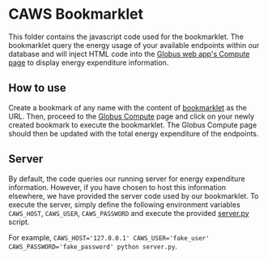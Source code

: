 # CAWS Bookmarklet

This folder contains the javascript code used for the bookmarklet. The
bookmarklet query the energy usage of your available endpoints within our database and 
will inject HTML code into the
[Globus web app's Compute page](https://app.globus.org/compute) to display
energy expenditure information.

## How to use

Create a bookmark of any name with the content of
[bookmarklet](https://github.com/AK2000/caws/blob/bookmarklet/bookmarklet/bookmarklet)
as the URL. Then, proceed to the [Globus Compute](https://app.globus.org/compute) page and
click on your newly created bookmark to execute the bookmarklet. The Globus Compute page should then
be updated with the total energy expenditure of the endpoints.

## Server

By default, the code queries our running server for energy expenditure information. However, if you
have chosen to host this information elsewhere, we have provided the server code used by our bookmarklet.
To execute the server, simply define the following environment variables `CAWS_HOST`, `CAWS_USER`,
`CAWS_PASSWORD` and execute the provided [server.py](https://github.com/AK2000/caws/blob/bookmarklet/bookmarklet/server.py) script.

For example, `CAWS_HOST='127.0.0.1' CAWS_USER='fake_user' CAWS_PASSWORD='fake_password' python server.py`.

